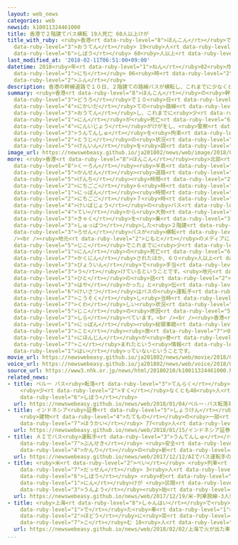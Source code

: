 ```yaml
---
layout: web_news
categories: web
newsid: k10011324461000
title: 香港で２階建てバス横転 19人死亡 60人以上けが
title_with_ruby: <ruby>香港<rt data-ruby-level="8">ほんこん</rt></ruby>で<ruby>２階建<rt data-ruby-level="4">にかいだ</rt></ruby>てバス<ruby>横転<rt
  data-ruby-level="3">おうてん</rt></ruby> 19<ruby>人<rt data-ruby-level="1">にん</rt></ruby><ruby>死亡<rt
  data-ruby-level="6">しぼう</rt></ruby> 60<ruby>人以上<rt data-ruby-level="4">にんいじょう</rt></ruby>けが
last_modified_at: '2018-02-11T06:51:00+09:00'
datetime: 2018<ruby>年<rt data-ruby-level="1">ねん</rt></ruby>02<ruby>月<rt data-ruby-level="1">がつ</rt></ruby>11<ruby>日<rt
  data-ruby-level="1">にち</rt></ruby> 06<ruby>時<rt data-ruby-level="2">じ</rt></ruby>51<ruby>分<rt
  data-ruby-level="2">ふん</rt></ruby>
description: 香港の幹線道路で１０日、２階建ての路線バスが横転し、これまでに少なくとも１９人が死亡、６０人以上がけがをし、警察は、バスの運転手を拘束して当時の状況や原因を調べています。
summary: <ruby>香港<rt data-ruby-level="8">ほんこん</rt></ruby>の<ruby>幹線<rt data-ruby-level="5">かんせん</rt></ruby><ruby>道路<rt
  data-ruby-level="3">どうろ</rt></ruby>で１０<ruby>日<rt data-ruby-level="1">にち</rt></ruby>、<ruby>２階建<rt
  data-ruby-level="4">にかいだ</rt></ruby>ての<ruby>路線<rt data-ruby-level="3">ろせん</rt></ruby>バスが<ruby>横転<rt
  data-ruby-level="3">おうてん</rt></ruby>し、これまでに<ruby>少<rt data-ruby-level="2">すく</rt></ruby>なくとも１９<ruby>人<rt
  data-ruby-level="1">にん</rt></ruby>が<ruby>死亡<rt data-ruby-level="6">しぼう</rt></ruby>、６０<ruby>人以上<rt
  data-ruby-level="4">にんいじょう</rt></ruby>がけがをし、<ruby>警察<rt data-ruby-level="6">けいさつ</rt></ruby>は、バスの<ruby>運転手<rt
  data-ruby-level="3">うんてんしゅ</rt></ruby>を<ruby>拘束<rt data-ruby-level="7">こうそく</rt></ruby>して<ruby>当時<rt
  data-ruby-level="2">とうじ</rt></ruby>の<ruby>状況<rt data-ruby-level="7">じょうきょう</rt></ruby>や<ruby>原因<rt
  data-ruby-level="5">げんいん</rt></ruby>を<ruby>調<rt data-ruby-level="3">しら</rt></ruby>べています。
image_url: https://newswebeasy.github.io/ja201802/news/web/image/2018/02/10/K10011324461_1802110713_1802110741_01_03.jpg
more: <ruby>香港<rt data-ruby-level="8">ほんこん</rt></ruby><ruby>北部<rt data-ruby-level="3">ほくぶ</rt></ruby>の<ruby>九龍<rt
  data-ruby-level="8">くーろん</rt></ruby><ruby>半島<rt data-ruby-level="3">はんとう</rt></ruby>の<ruby>幹線<rt
  data-ruby-level="5">かんせん</rt></ruby><ruby>道路<rt data-ruby-level="3">どうろ</rt></ruby>で、<ruby>現地<rt
  data-ruby-level="5">げんち</rt></ruby><ruby>時間<rt data-ruby-level="2">じかん</rt></ruby>の１０<ruby>日午後<rt
  data-ruby-level="2">にちごご</rt></ruby>６<ruby>時<rt data-ruby-level="2">じ</rt></ruby>ごろ、<ruby>日本<rt
  data-ruby-level="1">にっぽん</rt></ruby><ruby>時間<rt data-ruby-level="2">じかん</rt></ruby>の１０<ruby>日午後<rt
  data-ruby-level="2">にちごご</rt></ruby>７<ruby>時<rt data-ruby-level="2">じ</rt></ruby>ごろ、<ruby>競馬場<rt
  data-ruby-level="4">けいばじょう</rt></ruby>の<ruby>バス<rt data-ruby-level="4">ばす</rt></ruby><ruby>停<rt
  data-ruby-level="4">てい</rt></ruby>から<ruby>大勢<rt data-ruby-level="5">おおぜい</rt></ruby>の<ruby>客<rt
  data-ruby-level="3">きゃく</rt></ruby>を<ruby>乗<rt data-ruby-level="3">の</rt></ruby>せて<ruby>出発<rt
  data-ruby-level="3">しゅっぱつ</rt></ruby>した<ruby>２階建<rt data-ruby-level="4">にかいだ</rt></ruby>ての<ruby>路線<rt
  data-ruby-level="3">ろせん</rt></ruby>バスが<ruby>横転<rt data-ruby-level="3">おうてん</rt></ruby>しました。<br
  /><br /><ruby>地元<rt data-ruby-level="2">じもと</rt></ruby>のメディアによりますと、この<ruby>事故<rt
  data-ruby-level="5">じこ</rt></ruby>でこれまでに<ruby>少<rt data-ruby-level="2">すく</rt></ruby>なくとも１９<ruby>人<rt
  data-ruby-level="1">にん</rt></ruby>の<ruby>死亡<rt data-ruby-level="6">しぼう</rt></ruby>が<ruby>確認<rt
  data-ruby-level="7">かくにん</rt></ruby>されたほか、６０<ruby>人以上<rt data-ruby-level="4">にんいじょう</rt></ruby>がけがをして<ruby>病院<rt
  data-ruby-level="3">びょういん</rt></ruby>で<ruby>手当<rt data-ruby-level="2">てあ</rt></ruby>てを<ruby>受<rt
  data-ruby-level="3">う</rt></ruby>けているということです。<ruby>地元<rt data-ruby-level="2">じもと</rt></ruby>のメディアはけがをした<ruby>人<rt
  data-ruby-level="1">ひと</rt></ruby>の<ruby>話<rt data-ruby-level="2">はなし</rt></ruby>として、「バスがカーブにさしかかったときのスピードがとても<ruby>速<rt
  data-ruby-level="3">はや</rt></ruby>かった」と<ruby>伝<rt data-ruby-level="4">つた</rt></ruby>えていて、<ruby>警察<rt
  data-ruby-level="6">けいさつ</rt></ruby>はバスの<ruby>運転手<rt data-ruby-level="3">うんてんしゅ</rt></ruby>を<ruby>拘束<rt
  data-ruby-level="7">こうそく</rt></ruby>し<ruby>当時<rt data-ruby-level="2">とうじ</rt></ruby>の<ruby>詳<rt
  data-ruby-level="7">くわ</rt></ruby>しい<ruby>状況<rt data-ruby-level="7">じょうきょう</rt></ruby>や<ruby>事故<rt
  data-ruby-level="5">じこ</rt></ruby>の<ruby>原因<rt data-ruby-level="5">げんいん</rt></ruby>を<ruby>調<rt
  data-ruby-level="3">しら</rt></ruby>べています。<br /><br /><ruby>香港<rt data-ruby-level="8">ほんこん</rt></ruby>にある<ruby>日本<rt
  data-ruby-level="1">にっぽん</rt></ruby><ruby>総領事館<rt data-ruby-level="5">そうりょうじかん</rt></ruby>によりますと、これまでのところこの<ruby>事<rt
  data-ruby-level="3">こと</rt></ruby><ruby>故<rt data-ruby-level="7">ゆえ</rt></ruby>に<ruby>日本人<rt
  data-ruby-level="1">にほんじん</rt></ruby>が<ruby>巻<rt data-ruby-level="7">ま</rt></ruby>き<ruby>込<rt
  data-ruby-level="7">こ</rt></ruby>まれたという<ruby>情報<rt data-ruby-level="5">じょうほう</rt></ruby>は<ruby>入<rt
  data-ruby-level="1">はい</rt></ruby>っていないということです。
movie_url: https://newswebeasy.github.io/ja201802/news/web/movie/2018/02/10/k10011324461_201802110713_201802110740.mp4
voice_url: https://newswebeasy.github.io/ja201802/news/web/voice/2018/02/10/k10011324461_201802110713_201802110740.mp3
source_url: https://www3.nhk.or.jp/news/html/20180210/k10011324461000.html
related_news:
- title: ペルー バス<ruby>転落<rt data-ruby-level="3">てんらく</rt></ruby><ruby>事故<rt data-ruby-level="5">じこ</rt></ruby>
    <ruby>少<rt data-ruby-level="2">すく</rt></ruby>なくとも48<ruby>人<rt data-ruby-level="1">にん</rt></ruby><ruby>死亡<rt
    data-ruby-level="6">しぼう</rt></ruby>
  url: https://newswebeasy.github.io/news/web/2018/01/04/ペルー-バス転落事故-少なくとも48人死亡
- title: インドネシア<ruby>証券<rt data-ruby-level="5">しょうけん</rt></ruby><ruby>取引所<rt data-ruby-level="3">とりひきじょ</rt></ruby>
    <ruby>建物<rt data-ruby-level="4">たてもの</rt></ruby>の<ruby>一部<rt data-ruby-level="3">いちぶ</rt></ruby><ruby>崩壊<rt
    data-ruby-level="7">ほうかい</rt></ruby> 77<ruby>人<rt data-ruby-level="1">にん</rt></ruby>けが
  url: https://newswebeasy.github.io/news/web/2018/01/15/インドネシア証券取引所-建物の一部崩壊-77人けが
- title: ＡＩでバス<ruby>運転手<rt data-ruby-level="3">うんてんしゅ</rt></ruby>の<ruby>表情<rt data-ruby-level="5">ひょうじょう</rt></ruby>など<ruby>分析<rt
    data-ruby-level="7">ぶんせき</rt></ruby> <ruby>安全<rt data-ruby-level="3">あんぜん</rt></ruby><ruby>管理<rt
    data-ruby-level="4">かんり</rt></ruby>の<ruby>新<rt data-ruby-level="2">しん</rt></ruby>システム
  url: https://newswebeasy.github.io/news/web/2017/12/12/AIでバス運転手の表情など分析-安全管理の新システム
- title: <ruby>米<rt data-ruby-level="2">べい</rt></ruby> <ruby>列車<rt data-ruby-level="3">れっしゃ</rt></ruby><ruby>脱線<rt
    data-ruby-level="7">だっせん</rt></ruby> 3<ruby>人<rt data-ruby-level="1">にん</rt></ruby><ruby>死亡<rt
    data-ruby-level="6">しぼう</rt></ruby> <ruby>約<rt data-ruby-level="4">やく</rt></ruby>100<ruby>人<rt
    data-ruby-level="1">にん</rt></ruby>けが <ruby>区間<rt data-ruby-level="3">くかん</rt></ruby>は<ruby>運用<rt
    data-ruby-level="3">うんよう</rt></ruby><ruby>始<rt data-ruby-level="3">はじ</rt></ruby>まったばかり
  url: https://newswebeasy.github.io/news/web/2017/12/19/米-列車脱線-3人死亡-約100人けが-区間は運用始まったばかり
- title: <ruby>上海<rt data-ruby-level="8">しゃんはい</rt></ruby>で<ruby>火<rt data-ruby-level="1">ひ</rt></ruby>が<ruby>出<rt
    data-ruby-level="1">で</rt></ruby>た<ruby>車<rt data-ruby-level="1">くるま</rt></ruby>が<ruby>歩道<rt
    data-ruby-level="2">ほどう</rt></ruby>に<ruby>突<rt data-ruby-level="7">つ</rt></ruby>っ<ruby>込<rt
    data-ruby-level="7">こ</rt></ruby>む 18<ruby>人<rt data-ruby-level="1">にん</rt></ruby>けが
  url: https://newswebeasy.github.io/news/web/2018/02/02/上海で火が出た車が歩道に突っ込む-18人けが
...
```

